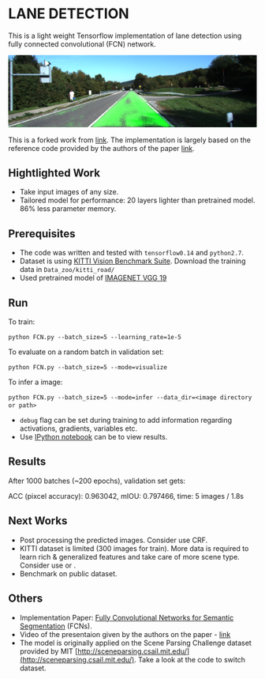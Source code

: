 # LANE DETECTION 
This is a light weight Tensorflow implementation of lane detection using fully connected convolutional (FCN) network.

![A Demo Picture](logs/draw_1.png)

This is a forked work from [link](https://github.com/shekkizh/FCN.tensorflow). 
The implementation is largely based on the reference code provided by the authors of the paper [link](https://github.com/shelhamer/fcn.berkeleyvision.org). 

## Hightlighted Work
 - Take input images of any size.
 - Tailored model for performance: 20 layers lighter than pretrained model. 86% less parameter memory.

## Prerequisites
 - The code was written and tested with `tensorflow0.14` and `python2.7`. 
 - Dataset is using [KITTI Vision Benchmark Suite](http://www.cvlibs.net/datasets/kitti/eval_road.php). Download the training data in `Data_zoo/kitti_road/`
 - Used pretrained model of [IMAGENET VGG 19](http://www.vlfeat.org/matconvnet/models/beta16/imagenet-vgg-verydeep-19.mat)

## Run

To train:
```shell
python FCN.py --batch_size=5 --learning_rate=1e-5
```

To evaluate on a random batch in validation set:
```shell
python FCN.py --batch_size=5 --mode=visualize
```

To infer a image:
``` shell
python FCN.py --batch_size=5 --mode=infer --data_dir=<image directory or path>
```

- `debug` flag can be set during training to add information regarding activations, gradients, variables etc.
-  Use [IPython notebook](https://github.com/shekkizh/FCN.tensorflow/blob/master/logs/Image_Cmaped.ipynb) can be to view results.


## Results
After 1000 batches (~200 epochs), validation set gets:

ACC (pixcel accuracy): 0.963042, mIOU: 0.797466, time: 5 images / 1.8s


## Next Works
- Post processing the predicted images. Consider use CRF.
- KITTI dataset is limited (300 images for train). More data is required to learn rich & generalized features and take care of more scene type. Consider use [](http://benchmark.tusimple.ai/#/t/1/dataset) or [](http://synthia-dataset.net/).
- Benchmark on public dataset.

## Others
- Implementation Paper: [Fully Convolutional Networks for Semantic Segmentation](http://arxiv.org/pdf/1605.06211v1.pdf) (FCNs). 
- Video of the presentaion given by the authors on the paper - [link](http://techtalks.tv/talks/fully-convolutional-networks-for-semantic-segmentation/61606/)
- The model is originally applied on the Scene Parsing Challenge dataset provided by MIT [http://sceneparsing.csail.mit.edu/](http://sceneparsing.csail.mit.edu/). Take a look at the code to switch dataset.
